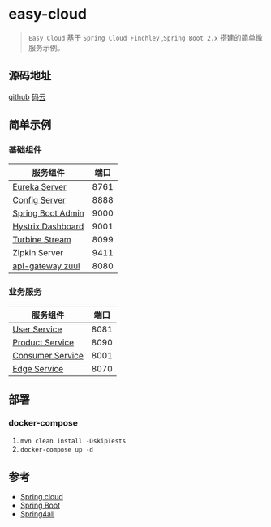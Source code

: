# easy-cloud
> `Easy Cloud` 基于 `Spring Cloud Finchley` ,`Spring Boot 2.x` 搭建的简单微服务示例。

## 源码地址
[github](http://github.com/liushaojun/easy-cloud)
[码云](http://gitee.com/liushaojun/easy-cloud)

## 简单示例
### 基础组件
|   服务组件                              |       端口          |
|  ------------                         | :---------------:    |
| [Eureka Server](./ec-discovery/ec-eureka-server)         | 8761                |
| [Config Server](./ec-config)                         | 8888                |
| [Spring Boot Admin](./ec-admin)                      | 9000                |
| [Hystrix Dashboard](ec-dashboard)                      | 9001                |
| [Turbine Stream](ec-turbine-stream)                        | 8099                |
| Zipkin Server                          | 9411                |
| [api-gateway zuul](ec-api-gateway/ec-zuul)                       | 8080                |

### 业务服务

|   服务组件              |       端口          |
| ------------          |   :---------------:  |
| [User Service](service/ec-user-service)          | 8081                |
| [Product Service](service/ec-product-service)       | 8090                |
| [Consumer Service](service/ec-consumer)      | 8001                |
| [Edge Service](service/ec-edge-service)          | 8070                |

## 部署
### docker-compose
1. `mvn clean install -DskipTests`
2. `docker-compose up -d`

## 参考
- [Spring cloud](http://cloud.spring.io/spring-cloud-static/Finchley.RELEASE/single/spring-cloud.html)
- [Spring Boot](https://docs.spring.io/spring-boot/docs/2.0.1.RELEASE/reference/htmlsingle/)
- [Spring4all](http://www.spring4all.com/)